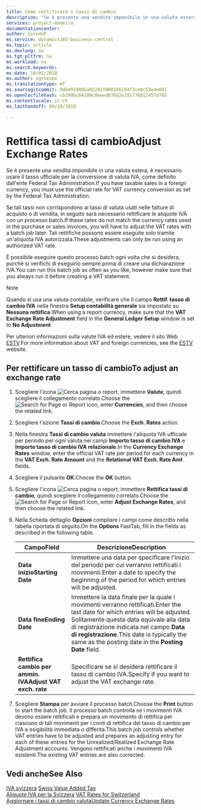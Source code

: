 ```yaml
---
title: Come rettificare i tassi di cambio
description: "Se è presente una vendita imponibile in una valuta estera, è necessario usare il tasso ufficiale per la conversione di valuta IVA, come definito dall'ente Federal Tax Administration."
services: project-madeira
documentationcenter: 
author: SorenGP
ms.service: dynamics365-business-central
ms.topic: article
ms.devlang: na
ms.tgt_pltfrm: na
ms.workload: na
ms.search.keywords: 
ms.date: 10/01/2018
ms.author: sgroespe
ms.translationtype: HT
ms.sourcegitcommit: 9dbd92409ba02281f008246194f3ce0c53e4e001
ms.openlocfilehash: cb399bc04180c0eeed678d2e291778d12457d785
ms.contentlocale: it-ch
ms.lasthandoff: 09/28/2018

---
```

# <a name="adjust-exchange-rates"></a><span data-ttu-id="6c1ac-103">Rettifica tassi di cambio</span><span class="sxs-lookup"><span data-stu-id="6c1ac-103">Adjust Exchange Rates</span></span>
<span data-ttu-id="6c1ac-104">Se è presente una vendita imponibile in una valuta estera, è necessario usare il tasso ufficiale per la conversione di valuta IVA, come definito dall'ente Federal Tax Administration.</span><span class="sxs-lookup"><span data-stu-id="6c1ac-104">If you have taxable sales in a foreign currency, you must use the official rate for VAT currency conversion as set by the Federal Tax Administration.</span></span>  

<span data-ttu-id="6c1ac-105">Se tali tassi non corrispondono ai tassi di valuta usati nelle fatture di acquisto o di vendita, in seguito sarà necessario rettificare le aliquote IVA con un processo batch.</span><span class="sxs-lookup"><span data-stu-id="6c1ac-105">If these rates do not match the currency rates used in the purchase or sales invoices, you will have to adjust the VAT rates with a batch job later.</span></span> <span data-ttu-id="6c1ac-106">Tali rettifiche possono essere eseguite solo tramite un'aliquota IVA autorizzata.</span><span class="sxs-lookup"><span data-stu-id="6c1ac-106">These adjustments can only be run using an authorized VAT rate.</span></span>  

<span data-ttu-id="6c1ac-107">È possibile eseguire questo processo batch ogni volta che si desidera, purché si verifichi di eseguirlo sempre prima di creare una dichiarazione IVA.</span><span class="sxs-lookup"><span data-stu-id="6c1ac-107">You can run this batch job as often as you like, however make sure that you always run it before creating a VAT statement.</span></span>  

> [!NOTE]  
>  <span data-ttu-id="6c1ac-108">Quando si usa una valuta contabile, verificare che il campo **Rettif. tasso di cambio IVA** nella finestra **Setup contabilità generale** sia impostato su **Nessuna rettifica**.</span><span class="sxs-lookup"><span data-stu-id="6c1ac-108">When using a report currency, make sure that the **VAT Exchange Rate Adjustment** field in the **General Ledger Setup** window is set to **No Adjustment**.</span></span>  

<span data-ttu-id="6c1ac-109">Per ulteriori informazioni sulla valute IVA ed estere, vedere il sito Web [ESTV](https://go.microsoft.com/fwlink/?LinkId=285999).</span><span class="sxs-lookup"><span data-stu-id="6c1ac-109">For more information about VAT and foreign currencies, see the [ESTV](https://go.microsoft.com/fwlink/?LinkId=285999) website.</span></span>  

## <a name="to-adjust-an-exchange-rate"></a><span data-ttu-id="6c1ac-110">Per rettificare un tasso di cambio</span><span class="sxs-lookup"><span data-stu-id="6c1ac-110">To adjust an exchange rate</span></span>  

1.  <span data-ttu-id="6c1ac-111">Scegliere l'icona ![Cerca pagina o report](../../media/ui-search/search_small.png "icona Cerca pagina o report"), immettere **Valute**, quindi scegliere il collegamento correlato.</span><span class="sxs-lookup"><span data-stu-id="6c1ac-111">Choose the ![Search for Page or Report](../../media/ui-search/search_small.png "Search for Page or Report icon") icon, enter **Currencies**, and then choose the related link.</span></span>  
2.  <span data-ttu-id="6c1ac-112">Scegliere l'azione **Tassi di cambio**.</span><span class="sxs-lookup"><span data-stu-id="6c1ac-112">Choose the **Exch. Rates** action.</span></span>  
3.  <span data-ttu-id="6c1ac-113">Nella finestra **Tassi di cambio valuta** immettere l'aliquota IVA ufficiale per periodo per ogni valuta nei campi **Importo tasso di cambio IVA** e **Importo tasso di cambio IVA relazionale**.</span><span class="sxs-lookup"><span data-stu-id="6c1ac-113">In the **Currency Exchange Rates** window, enter the official VAT rate per period for each currency in the **VAT Exch. Rate Amount** and the **Relational VAT Exch. Rate Amt** fields.</span></span>  
4.  <span data-ttu-id="6c1ac-114">Scegliere il pulsante **OK**.</span><span class="sxs-lookup"><span data-stu-id="6c1ac-114">Choose the **OK** button.</span></span>  
5.  <span data-ttu-id="6c1ac-115">Scegliere l'icona ![Cerca pagina o report](../../media/ui-search/search_small.png "icona Cerca pagina o report"), immettere **Rettifica tassi di cambio**, quindi scegliere il collegamento correlato.</span><span class="sxs-lookup"><span data-stu-id="6c1ac-115">Choose the ![Search for Page or Report](../../media/ui-search/search_small.png "Search for Page or Report icon") icon, enter **Adjust Exchange Rates**, and then choose the related link.</span></span>  
6.  <span data-ttu-id="6c1ac-116">Nella Scheda dettaglio **Opzioni** compilare i campi come descritto nella tabella riportata di seguito.</span><span class="sxs-lookup"><span data-stu-id="6c1ac-116">On the **Options** FastTab, fill in the fields as described in the following table.</span></span>   

    |<span data-ttu-id="6c1ac-117">Campo</span><span class="sxs-lookup"><span data-stu-id="6c1ac-117">Field</span></span>|<span data-ttu-id="6c1ac-118">Descrizione</span><span class="sxs-lookup"><span data-stu-id="6c1ac-118">Description</span></span>|  
    |---------------------------------|---------------------------------------|  
    |<span data-ttu-id="6c1ac-119">**Data inizio**</span><span class="sxs-lookup"><span data-stu-id="6c1ac-119">**Starting Date**</span></span>|<span data-ttu-id="6c1ac-120">Immettere una data per specificare l'inizio del periodo per cui verranno rettificati i movimenti.</span><span class="sxs-lookup"><span data-stu-id="6c1ac-120">Enter a date to specify the beginning of the period for which entries will be adjusted.</span></span>|  
    |<span data-ttu-id="6c1ac-121">**Data fine**</span><span class="sxs-lookup"><span data-stu-id="6c1ac-121">**Ending Date**</span></span>|<span data-ttu-id="6c1ac-122">Immettere la data finale per la quale i movimenti verranno rettificati.</span><span class="sxs-lookup"><span data-stu-id="6c1ac-122">Enter the last date for which entries will be adjusted.</span></span> <span data-ttu-id="6c1ac-123">Solitamente questa data equivale alla data di registrazione indicata nel campo **Data di registrazione**.</span><span class="sxs-lookup"><span data-stu-id="6c1ac-123">This date is typically the same as the posting date in the **Posting Date** field.</span></span>|  
    |<span data-ttu-id="6c1ac-124">**Rettifica cambio per ammin. IVA**</span><span class="sxs-lookup"><span data-stu-id="6c1ac-124">**Adjust VAT exch. rate**</span></span>|<span data-ttu-id="6c1ac-125">Specificare se si desidera rettificare il tasso di cambio IVA.</span><span class="sxs-lookup"><span data-stu-id="6c1ac-125">Specify if you want to adjust the VAT exchange rate.</span></span>|  

7.  <span data-ttu-id="6c1ac-126">Scegliere **Stampa** per avviare il processo batch.</span><span class="sxs-lookup"><span data-stu-id="6c1ac-126">Choose the **Print** button to start the batch job.</span></span> <span data-ttu-id="6c1ac-127">Il processo batch controlla se i movimenti IVA devono essere rettificati e prepara un movimento di rettifica per ciascuno di tali movimenti per i conti di rettifica del tasso di cambio per IVA a esigibilità immediata o differita.</span><span class="sxs-lookup"><span data-stu-id="6c1ac-127">This batch job controls whether VAT entries have to be adjusted and prepares an adjusting entry for each of these entries for the Unrealized/Realized Exchange Rate Adjustment accounts.</span></span> <span data-ttu-id="6c1ac-128">Vengono rettificati anche i movimenti IVA esistenti.</span><span class="sxs-lookup"><span data-stu-id="6c1ac-128">The existing VAT entries are also corrected.</span></span>  

## <a name="see-also"></a><span data-ttu-id="6c1ac-129">Vedi anche</span><span class="sxs-lookup"><span data-stu-id="6c1ac-129">See Also</span></span>  
 <span data-ttu-id="6c1ac-130">[IVA svizzera](swiss-value-added-tax.md) </span><span class="sxs-lookup"><span data-stu-id="6c1ac-130">[Swiss Value Added Tax](swiss-value-added-tax.md) </span></span>  
 <span data-ttu-id="6c1ac-131">[Aliquote IVA per la Svizzera](vat-rates-for-switzerland.md) </span><span class="sxs-lookup"><span data-stu-id="6c1ac-131">[VAT Rates for Switzerland](vat-rates-for-switzerland.md) </span></span>  
[<span data-ttu-id="6c1ac-132">Aggiornare i tassi di cambio valuta</span><span class="sxs-lookup"><span data-stu-id="6c1ac-132">Update Currency Exchange Rates</span></span>](../../finance-how-update-currencies.md)

